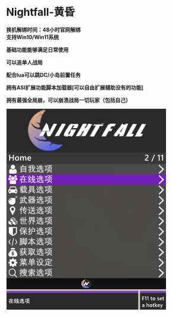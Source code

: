 # Nightfall-黄昏

**换机解绑时间：48小时官网解绑**\
**支持Win10/Win11系统**

**基础功能能够满足日常使用**

**可以追单人战局**

**配合lua可以跳DC/小岛前置任务**

**拥有ASI扩展功能脚本加载器\[可以自由扩展辅助没有的功能]**

**拥有最强全局崩，可以崩溃战局一切玩家（包括自己）**

![](../../.gitbook/assets/黄昏.png)

<figure><img src="../../.gitbook/assets/黄昏功能.png" alt=""><figcaption></figcaption></figure>

